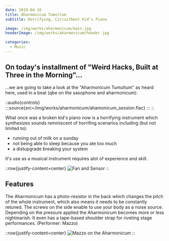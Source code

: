 ```yaml
---
date: 2019-04-16
title: Aharmonicum Tumultum
subtitle: Horrifying, Circuitbent Kid's Piano

image: /img/works/aharmonicum/main.jpg
headerImage: /img/works/aharmonicum/header.jpg

categories:
  - Music
---
```


## On today's installment of "Weird Hacks, Built at Three in the Morning"...

...we are going to take a look at the "Aharmonicum Tumultum" as heard here, used in a beat (qbe on the saxophone and aharmonicum):

::audio{controls}
:::source{src=/img/works/aharmonicum/ahamonicum_session.flac}
:::
::

What once was a broken kid's piano now is a horrifying instrument which synthesizes sounds reminiscent of horrifing scenarios including (but not limited to):

- running out of milk on a sunday
- not being able to sleep because you ate too much
- a distupgrade breaking your system

It's use as a musical instrument requires alot of experience and skill.

::row{justify-content=center}
![Fan and Sensor](/img/works/aharmonicum/fan_sensor.jpg)
::

## Features

The Aharmonicum has a photo-resistor in the back which changes the pitch of the whole instrument, which also means it needs to be constantly retuned. The screws on the side enable to use your body as a noise source. Depending on the pressure applied the Aharmonicum becomes more or less nightmarish. It even has a tape-based shoulder strap for riveting stage performances. (Performer: Mazzo)

::row{justify-content=center}
![Mazzo on the Aharmonicum](/img/works/aharmonicum/mazzo.jpg)
::
